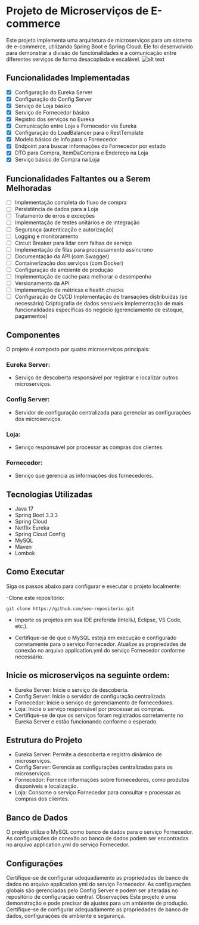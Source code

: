 # Projeto de Microserviços de E-commerce
Este projeto implementa uma arquitetura de microserviços para um sistema de e-commerce, utilizando Spring Boot e Spring Cloud. Ele foi desenvolvido para demonstrar a divisão de funcionalidades e a comunicação entre diferentes serviços de forma desacoplada e escalável.
![alt text](https://imgs.search.brave.com/S1spvSVMR_S6rUYjv_0Az1hhx36iu7K-5JyE3OwTMz0/rs:fit:500:0:0:0/g:ce/aHR0cHM6Ly91cGxv/YWQud2lraW1lZGlh/Lm9yZy93aWtpcGVk/aWEvcHQvdGh1bWIv/My8zMC9KYXZhX3By/b2dyYW1taW5nX2xh/bmd1YWdlX2xvZ28u/c3ZnLzY0MHB4LUph/dmFfcHJvZ3JhbW1p/bmdfbGFuZ3VhZ2Vf/bG9nby5zdmcucG5n)

## Funcionalidades Implementadas
- [x] Configuração do Eureka Server
- [x] Configuração do Config Server
- [x] Serviço de Loja básico
- [x] Serviço de Fornecedor básico
- [x] Registro dos serviços no Eureka
- [x] Comunicação entre Loja e Fornecedor via Eureka
- [x] Configuração do LoadBalancer para o RestTemplate
- [x] Modelo básico de Info para o Fornecedor
- [x] Endpoint para buscar informações do Fornecedor por estado
- [x] DTO para Compra, ItemDaCompra e Endereço na Loja
- [x] Serviço básico de Compra na Loja
## Funcionalidades Faltantes ou a Serem Melhoradas
- [ ] Implementação completa do fluxo de compra
- [ ] Persistência de dados para a Loja
- [ ] Tratamento de erros e exceções
- [ ] Implementação de testes unitários e de integração
- [ ] Segurança (autenticação e autorização)
- [ ] Logging e monitoramento
- [ ] Circuit Breaker para lidar com falhas de serviço
- [ ] Implementação de filas para processamento assíncrono
- [ ] Documentação da API (com Swagger)
- [ ] Containerização dos serviços (com Docker)
- [ ] Configuração de ambiente de produção
- [ ] Implementação de cache para melhorar o desempenho
- [ ] Versionamento da API
- [ ] Implementação de métricas e health checks
- [ ] Configuração de CI/CD
 Implementação de transações distribuídas (se necessário)
 Criptografia de dados sensíveis
 Implementação de mais funcionalidades específicas do negócio (gerenciamento de estoque, pagamentos)

## Componentes
O projeto é composto por quatro microserviços principais:

### Eureka Server: 
- Serviço de descoberta responsável por registrar e localizar outros microserviços.
### Config Server: 
- Servidor de configuração centralizada para gerenciar as configurações dos microserviços.
### Loja: 
- Serviço responsável por processar as compras dos clientes.
### Fornecedor: 
- Serviço que gerencia as informações dos fornecedores.

## Tecnologias Utilizadas
- Java 17
- Spring Boot 3.3.3
- Spring Cloud
- Netflix Eureka
- Spring Cloud Config
- MySQL
- Maven
- Lombok

## Como Executar
Siga os passos abaixo para configurar e executar o projeto localmente:

-Clone este repositório:
~~~git
git clone https://github.com/seu-repositorio.git
~~~
- Importe os projetos em sua IDE preferida (IntelliJ, Eclipse, VS Code, etc.).

- Certifique-se de que o MySQL esteja em execução e configurado corretamente para o serviço Fornecedor. Atualize as propriedades de conexão no arquivo application.yml do serviço Fornecedor conforme necessário.

## Inicie os microserviços na seguinte ordem:

- Eureka Server: Inicie o serviço de descoberta.
- Config Server: Inicie o servidor de configuração centralizada.
- Fornecedor: Inicie o serviço de gerenciamento de fornecedores.
- Loja: Inicie o serviço responsável por processar as compras.
- Certifique-se de que os serviços foram registrados corretamente no Eureka Server e estão funcionando conforme o esperado.

## Estrutura do Projeto
- Eureka Server: Permite a descoberta e registro dinâmico de microserviços.
- Config Server: Gerencia as configurações centralizadas para os microserviços.
- Fornecedor: Fornece informações sobre fornecedores, como produtos disponíveis e localização.
- Loja: Consome o serviço Fornecedor para consultar e processar as compras dos clientes.
## Banco de Dados
O projeto utiliza o MySQL como banco de dados para o serviço Fornecedor.
As configurações de conexão ao banco de dados podem ser encontradas no arquivo application.yml do serviço Fornecedor.
## Configurações
Certifique-se de configurar adequadamente as propriedades de banco de dados no arquivo application.yml do serviço Fornecedor.
As configurações globais são gerenciadas pelo Config Server e podem ser alteradas no repositório de configuração central.
Observações
Este projeto é uma demonstração e pode precisar de ajustes para um ambiente de produção.
Certifique-se de configurar adequadamente as propriedades de banco de dados, configurações de ambiente e segurança.
